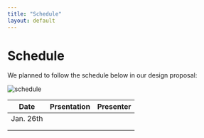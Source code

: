 ```yaml
---
title: "Schedule"
layout: default
---
```


# Schedule #

We planned to follow the schedule below in our design proposal:

![schedule]({{site.baseurl}}/images/schedule.png)

| Date  | Prsentation | Presenter  |
|---|---|---|
| Jan. 26th |   |   |
|   |   |   | 
|   |   |   |
